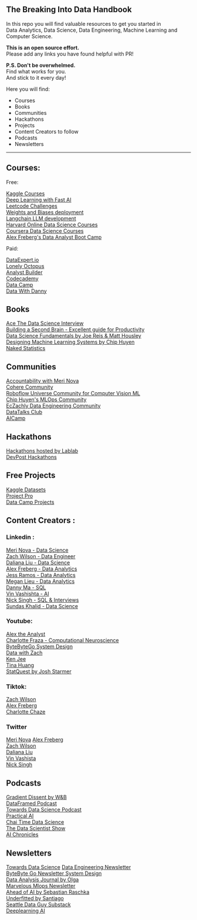 ## The Breaking Into Data Handbook

In this repo you will find valuable resources to get you started in   
Data Analytics, Data Science, Data Engineering, Machine Learning and Computer Science. 



**This is an open source effort.**  
Please add any links you have found helpful with PR!



**P.S. Don't be overwhelmed.**  
Find what works for you.    
And stick to it every day!   




Here you will find: 

- Courses
- Books
- Communities  
- Hackathons
- Projects
- Content Creators to follow
- Podcasts
- Newsletters
     		

______________________________________



## Courses: 

Free:		

[Kaggle Courses](https://www.kaggle.com/learn)  
[Deep Learning with Fast AI](https://www.fast.ai/)      		
[Leetcode Challenges](https://leetcode.com/)	   
[Weights and Biases deployment](https://www.wandb.courses/collections)   
[Langchain LLM development](https://python.langchain.com/docs/additional_resources/tutorials)     
[Harvard Online Data Science Courses](https://pll.harvard.edu/catalog?topics%5B714%5D=714&price%5B1%5D=1&max_price=&start_date=&modality%5BOnline%5D=Online&keywords=)     
[Coursera Data Science Courses](https://www.coursera.org/courses?query=free%20courses%20data%20science)   
[Alex Freberg's Data Analyst Boot Camp](https://www.youtube.com/watch?v=rGx1QNdYzvs)   


Paid:		

[DataExpert.io](https://www.dataexpert.io)   
[Lonely Octopus](https://www.lonelyoctopus.com)     
[Analyst Builder](https://www.analystbuilder.com)   
[Codecademy](https://www.codecademy.com/) 	    
[Data Camp](https://www.datacamp.com/)  	   
[Data With Danny](https://www.datawithdanny.com/)   



## Books

[Ace The Data Science Interview](https://www.amazon.com/Ace-Data-Science-Interview-Questions/dp/0578973839/ref=sr_1_1?crid=DUMNXSRM8WZA&keywords=data+science+books+ace+interview&qid=1701977838&s=audible&sprefix=data+science+books+ace+interbie%2Caudible%2C146&sr=1-1-catcorr)    
[Building a Second Brain - Excellent guide for Productivity](https://www.amazon.com/Building-Second-Brain-Organize-Potential/dp/B09MGFGV3J/ref=sr_1_1?crid=B3BH2B79FE51&keywords=second+brain&qid=1701975182&sprefix=second+brai%2Caps%2C181&sr=8-1)       
[Data Science Fundamentals by Joe Reis & Matt Housley](https://www.amazon.com/Fundamentals-Data-Engineering-Robust-Systems/dp/B0CN1SDG2S/ref=sr_1_2?crid=3JOLANS38MVA5&keywords=data+science+fundamentals&qid=1701977884&s=audible&sprefix=data+science+fundamental%2Caudible%2C138&sr=1-2)      
[Designing Machine Learning Systems by Chip Huyen](https://www.amazon.com/Designing-Machine-Learning-Systems-Production-Ready/dp/1098107969/ref=sr_1_1?crid=V44JMHSBD5KD&keywords=machine+learning+fundamentals+chip&qid=1701975138&sprefix=machine+learning+fundamentals+chip%2Caps%2C191&sr=8-1)     
[Naked Statistics](https://www.amazon.com/Naked-Statistics-Charles-Wheelan-audiobook/dp/B00CH7FWWU/ref=sr_1_1?crid=1PZOQ6DG4HKYP&keywords=naked+statistics&qid=1701978733&sprefix=naked+statistic%2Caps%2C168&sr=8-1)  




## Communities

[Accountability with Meri Nova](https://discord.gg/HQ3E44uA2f)   
[Cohere Community](https://discord.gg/co-mmunity)   
[Roboflow Universe Community for Computer Vision ML](https://universe.roboflow.com/)   
[Chip Huyen's MLOps Community](https://discord.gg/dzh728c5t3)   
[EcZachly Data Engineering Community](https://discord.com/invite/JGumAXncAK)   
[DataTalks Club](https://datatalks.club/slack)   
[AICamp](https://www.aicamp.ai/)   



## Hackathons

[Hackathons hosted by Lablab](https://lablab.ai)   
[DevPost Hackathons](https://devpost.com/hackathons)   



## Free Projects     

[Kaggle Datasets](https://www.kaggle.com/datasets)   
[Project Pro](https://www.projectpro.io/projects/data-science-projects)   
[Data Camp Projects](https://www.datacamp.com/projects)   
  

## Content Creators : 


### Linkedin :
[Meri Nova - Data Science](https://www.linkedin.com/in/meri-bozulanova/)   
[Zach Wilson - Data Engineer](https://www.linkedin.com/in/eczachly/)   
[Daliana Liu - Data Science](https://www.linkedin.com/in/dalianaliu/)    
[Alex Freberg - Data Analytics](https://www.linkedin.com/in/alex-freberg)   
[Jess Ramos - Data Analytics](https://www.linkedin.com/in/jessramosmsba/)   
[Megan Lieu - Data Analytics](https://www.linkedin.com/in/meganlieu/)   
[Danny Ma - SQL](https://www.linkedin.com/in/datawithdanny/)   
[Vin Vashishta - AI](https://www.linkedin.com/in/vineetvashishta/)   
[Nick Singh - SQL & Interviews](https://www.linkedin.com/in/nick-singh-tech/)   
[Sundas Khalid - Data Science](https://www.linkedin.com/in/sundaskhalid/)   

### Youtube:    

[Alex the Analyst](https://www.youtube.com/@AlexTheAnalyst)    
[Charlotte Fraza - Computational Neuroscience](https://www.youtube.com/@CharlotteFraza)   
[ByteByteGo System Design](https://www.youtube.com/@ByteByteGo)    
[Data with Zach](https://www.youtube.com/@EcZachly_)       
[Ken Jee](https://www.youtube.com/@KenJee_ds)     
[Tina Huang](https://www.youtube.com/@TinaHuang1)   
[StatQuest by Josh Starmer](https://www.youtube.com/@statquest)

### Tiktok:

[Zach Wilson](https://www.tiktok.com/@EcZachly)   
[Alex Freberg](https://www.tiktok.com/@Alex_theanalyst)   
[Charlotte Chaze](https://www.tiktok.com/@charlottechaze)    

### Twitter 

[Meri Nova](https://twitter.com/intelligentle__)
[Alex Freberg](https://www.twitter.com/Alex_TheAnalyst)       
[Zach Wilson](https://www.twitter.com/EcZachly)    
[Daliana Liu](https://www.twitter.com/DalianaLiu)    
[Vin Vashista](https://twitter.com/v_vashishta)    
[Nick Singh](https://twitter.com/NickSinghTech)    

## Podcasts

[Gradient Dissent by W&B](https://wandb.ai/fully-connected/podcast)    
[DataFramed Podcast](https://www.datacamp.com/podcast)         
[Towards Data Science Podcast](https://towardsdatascience.com/podcast/home)      
[Practical AI](https://changelog.com/practicalai)     
[Chai Time Data Science](https://sanyambhutani.com/tag/chaitimedatascience/)       
[The Data Scientist Show](https://www.youtube.com/@TheDataScientistShow)    
[AI Chronicles](https://www.youtube.com/channel/UCVXhvCHU_wZ7lnzal-ZpfMQ)      

## Newsletters

[Towards Data Science](https://towardsdatascience.com/)
[Data Engineering Newsletter](https://substack.com/@eczachly)   
[ByteByte Go Newsletter System Design](https://substack.com/@bytebytego)   
[Data Analysis Journal by Olga](https://dataanalysis.substack.com/)  
[Marvelous Mlops Newsletter](https://marvelousmlops.substack.com/)  
[Ahead of AI by Sebastian Raschka](https://magazine.sebastianraschka.com/)  
[Underfitted by Santiago](https://underfitted.svpino.com/)  
[Seattle Data Guy Substack](https://seattledataguy.substack.com)    
[Deeplearning AI](https://www.deeplearning.ai/the-batch/)  





